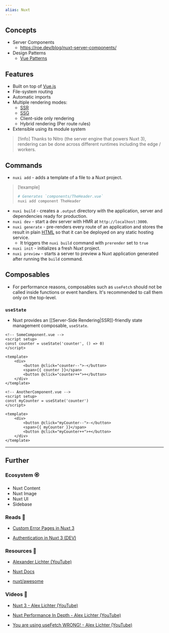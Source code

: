 ```yaml
---
alias: Nuxt
---
```

## Concepts

- Server Components
    - https://roe.dev/blog/nuxt-server-components/
- Design Patterns
    - [Vue Patterns](https://www.patterns.dev/vue)
## Features

- Built on top of [Vue.js](Vue.js.md)
- File-system routing
- Automatic imports
- Multiple rendering modes:
    - [SSR](Server-Side%20Rendering.md)
    - [SSG](Static%20Site%20Generators.md)
    - Client-side only rendering
    - Hybrid rendering (Per route rules)
- Extensible using its module system

> [!info]
> Thanks to Nitro (the server engine that powers Nuxt 3), rendering can be done across different runtimes including the edge / workers.

## Commands

- `nuxi add` - adds a template of a file to a Nuxt project.

> [!example]
> 
> ```bash
> # Generates `components/TheHeader.vue`
> nuxi add component TheHeader
> ```

- `nuxi build` - creates a `.output` directory with the application, server and dependencies ready for production.
- `nuxi dev` - start a dev server with HMR at `http://localhost:3000`.
- `nuxi generate` - pre-renders every route of an application and stores the result in plain [HTML](HTML.md) so that it can be deployed on any static hosting service. 
    - It triggers the `nuxi build` command with `prerender` set to `true`
- `nuxi init` - initializes a fresh Nuxt project.
- `nuxi preview` - starts a server to preview a Nuxt application generated after running the `build` command.
## Composables

- For performance reasons, composables such as `useFetch` should not be called inside functions or event handlers. It's recommended to call them only on the top-level.

### `useState`

- Nuxt provides an [[Server-Side Rendering|SSR]]-friendly state management composable,  `useState`.

```vue
<!-- SomeComponent.vue -->
<script setup>
const counter = useState('counter', () => 0)
</script>

<template>
    <div>
        <button @click="counter--">-</button>
        <span>{{ counter }}</span>
        <button @click="counter++">+</button>
    </div>
</template>
```

```vue
<!-- AnotherComponent.vue -->
<script setup>
const myCounter = useState('counter')
</script>

<template>
    <div>
        <button @click="myCounter--">-</button>
        <span>{{ myCounter }}</span>
        <button @click="myCounter++">+</button>
    </div>
</template>
```


---
## Further
### Ecosystem 🏵

- Nuxt Content
- Nuxt Image
- Nuxt UI
- Sidebase
### Reads 📄

- [Custom Error Pages in Nuxt 3](https://masteringnuxt.com/blog/custom-error-pages-in-nuxt3)

- [Authentication in Nuxt 3 (DEV)](https://dev.to/rafaelmagalhaes/authentication-in-nuxt-3-375o)

### Resources 🧩

- [Alexander Lichter (YouTube)](https://www.youtube.com/@TheAlexLichter/videos)

- [Nuxt Docs](https://nuxt.com/docs)

- [nuxt/awesome](https://github.com/nuxt/awesome)

### Videos 🎥

- [Nuxt 3 - Alex Lichter (YouTube)](https://www.youtube.com/playlist?list=PL06MUQt-_wlsRNxmbIvgVuhsXG_dN1XaO)

- [Nuxt Performance In Depth - Alex Lichter (YouTube)](https://www.youtube.com/playlist?list=PL06MUQt-_wls2sirXbt919cIbGvKv6k5Q)

- [You are using useFetch WRONG!  - Alex Lichter (YouTube)](https://www.youtube.com/watch?v=njsGVmcWviY)